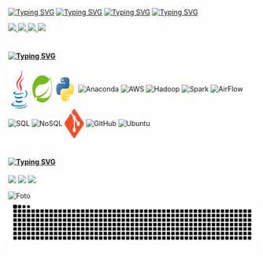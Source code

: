 [![Typing SVG](https://readme-typing-svg.demolab.com?font=Cinzel&weight=900&size=50&pause=3000&color=00F711&background=FFFFFF00&width=800&height=85&lines=Olá,+Seja+Bem-Vindo(a)!+👋🏻;Eu+me+chamo+Marlos+Igor+🧑🏻‍💻)](https://git.io/typing-svg)
<a href="https://git.io/typing-svg"><img src="https://readme-typing-svg.demolab.com?font=Cinzel&weight=700&pause=1000&color=A3A3A3&repeat=false&width=825&lines=🖥️ Back-End+Developer" alt="Typing SVG" /></a>
<a href="https://git.io/typing-svg"><img src="https://readme-typing-svg.demolab.com?font=Cinzel&weight=700&pause=1000&color=A3A3A3&repeat=false&width=825&lines=⚙️ Data Engineer" alt="Typing SVG" /></a>
<a href="https://git.io/typing-svg"><img src="https://readme-typing-svg.demolab.com?font=Cinzel&weight=700&pause=1000&color=A3A3A3&repeat=false&width=825&lines=🎓 Centro+Universit%C3%A1rio+Maur%C3%ADcio+de+Nassau+(UNINASSAU+-+EAD)+2022+-+2024" alt="Typing SVG" /></a>

  <!--<div>
  <a href="https://github.com/MarlosIgor">
  <img height="150em" src="https://github-readme-stats.vercel.app/api?username=MarlosIgor&show_icons=true&theme=chartreuse-dark&include_all_commits=true&count_private=true"/>
  <img height="150em" src="https://github-readme-stats.vercel.app/api/top-langs/?username=MarlosIgor&layout=compact&langs_count=7&theme=chartreuse-dark"/>
    
  #
</div>-->

<div>
  <a href="https://github.com/MarlosIgor">
  <img height="125em" src="https://github-readme-stats.vercel.app/api?username=MarlosIgor&show_icons=true&theme=blue-green&include_all_commits=true&count_private=true"/>
  <img height="125em" src="https://github-readme-streak-stats.herokuapp.com/?user=MarlosIgor&theme=blue-green"/>
  <img height="125em" src="https://github-readme-stats.vercel.app/api/top-langs/?username=MarlosIgor&layout=compact&langs_count=7&theme=blue-green"/>
  <img height="103em" src="https://github-profile-trophy.vercel.app/?username=MarlosIgor&theme=onedark" />
    
  #
  <!--</div>-->
    
 <!--<<div style="display: inline_block"><br>-->
  
  #### <a href="https://git.io/typing-svg"><img src="https://readme-typing-svg.demolab.com?font=Cinzel&weight=7&pause=1000&color=A3A3A3&repeat=false&width=825&lines=🔥 Skills" alt="Typing SVG" /></a>
  
  <img align="center" alt="Java" height="80" width="45" src="https://raw.githubusercontent.com/devicons/devicon/master/icons/java/java-original.svg">
  <img align="center" alt="Spring" height="55" width="40" src="https://raw.githubusercontent.com/devicons/devicon/master/icons/spring/spring-original.svg">
  <img align="center" alt="Python" height="60" width="45" src="https://raw.githubusercontent.com/devicons/devicon/master/icons/python/python-original.svg">
  <img align="center" alt="Anaconda" height="42" width="47" src="https://icon.icepanel.io/Technology/svg/Anaconda.svg">
  <!-- <img align="center" alt="MySQL" height="60" width="40" src="https://raw.githubusercontent.com/devicons/devicon/master/icons/mysql/mysql-original.svg"> -->
  <!-- <img align="center" alt="PostgreSQL" height="60" width="40" src="https://raw.githubusercontent.com/devicons/devicon/master/icons/postgresql/postgresql-original.svg"> -->
  <img align="center" alt="AWS" height="70" width="65" src="https://upload.wikimedia.org/wikipedia/commons/5/5c/AWS_Simple_Icons_AWS_Cloud.svg">
  <img align="center" alt="Hadoop" height="45" width="47" src="https://logos-download.com/wp-content/uploads/2019/11/Hadoop_Logo.png">
  <img align="center" alt="Spark" height="43" width="70" src="https://spark.apache.org/docs/latest/api/python/_static/spark-logo-reverse.png">
  <img align="center" alt="AirFlow" height="40" width="43" src="https://www.pngrepo.com/png/353380/180/airflow.png">
  <img align="center" alt="SQL" height="45" width="43" src="https://www.svgrepo.com/show/331760/sql-database-generic.svg">
  <img align="center" alt="NoSQL" height="45" width="43" src="https://cpl.thalesgroup.com/sites/default/files/inline-images/nosql%20databases.png">
  <img align="center" alt="Git" height="60" width="40" src="https://raw.githubusercontent.com/devicons/devicon/master/icons/git/git-original.svg">
  <img align="center" alt="GitHub" height="42" width="43" src="https://emoji.gg/assets/emoji/3716-blurple-github.png">
  <img align="center" alt="Ubuntu" height="50" width="47" src="https://upload.wikimedia.org/wikipedia/commons/9/9e/UbuntuCoF.svg">  

  #
</div>
  
  
<div>
  
  #### <a href="https://git.io/typing-svg"><img src="https://readme-typing-svg.demolab.com?font=Cinzel&weight=7&pause=1000&color=A3A3A3&repeat=false&width=825&lines=💬 Contact" alt="Typing SVG" /></a>
  <!--<img align="right" alt="Foto" src="https://i.giphy.com/media/iIqmM5tTjmpOB9mpbn/giphy.webp"> -->
  <a href="https://www.linkedin.com/in/m-igor/" target="_blank"><img src="https://img.shields.io/badge/-LinkedIn-%230077B5?style=for-the-badge&logo=linkedin&logoColor=white" target="_blank"></a> 
  <a href="https://www.marlosigor.cloud/" target="_blank"><img src="https://img.shields.io/badge/website-000000?style=for-the-badge&logo=About.me&logoColor=white" target="_blank"></a>
  <a href="mailto:maroosigor@gmail.com/" target="_blank"><img src="https://img.shields.io/badge/Gmail-D14836?style=for-the-badge&logo=gmail&logoColor=white" target="_blank"></a>
  

  <img alt="Foto" src="https://i.giphy.com/media/iIqmM5tTjmpOB9mpbn/giphy.webp" width="857" height="200">
  <!--<a href="https://www.python.org/?msclkid=3fb1823fd14e11eca588f37a5693fca9" target="_blank"><img src="https://img.shields.io/badge/Python-14354C?style=for-the-badge&logo=python&logoColor=white" target="_blank"></a> -->
  <!--<a href="https://www.java.com/pt-BR/?msclkid=24ba6cefd14e11ec98ca5553317f5471" target="_blank"><img src="https://img.shields.io/badge/Java-ED8B00?style=for-the-badge&logo=java&logoColor=white" target="_blank"></a> -->
  <!--<a href="https://spring.io/" target="_blank"><img src="https://img.shields.io/badge/Spring-6DB33F?style=for-the-badge&logo=spring&logoColor=white" target="_blank"></a> -->
  <!--[Snake animation](https://github.com/MarlosIgor/MarlosIgor/blob/output/github-contribution-grid-snake.svg) -->
  <img alt="My Contributions" src="https://github.com/MarlosIgor/MarlosIgor/blob/output/github-contribution-grid-snake-dark.svg"/>

  #
    
<div/>

